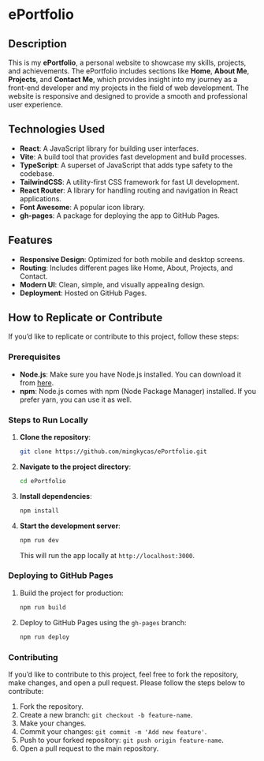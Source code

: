 # ePortfolio

## Description
This is my **ePortfolio**, a personal website to showcase my skills, projects, and achievements. The ePortfolio includes sections like **Home**, **About Me**, **Projects**, and **Contact Me**, which provides insight into my journey as a front-end developer and my projects in the field of web development. The website is responsive and designed to provide a smooth and professional user experience.

## Technologies Used
- **React**: A JavaScript library for building user interfaces.
- **Vite**: A build tool that provides fast development and build processes.
- **TypeScript**: A superset of JavaScript that adds type safety to the codebase.
- **TailwindCSS**: A utility-first CSS framework for fast UI development.
- **React Router**: A library for handling routing and navigation in React applications.
- **Font Awesome**: A popular icon library.
- **gh-pages**: A package for deploying the app to GitHub Pages.

## Features
- **Responsive Design**: Optimized for both mobile and desktop screens.
- **Routing**: Includes different pages like Home, About, Projects, and Contact.
- **Modern UI**: Clean, simple, and visually appealing design.
- **Deployment**: Hosted on GitHub Pages.

## How to Replicate or Contribute
If you’d like to replicate or contribute to this project, follow these steps:

### Prerequisites
- **Node.js**: Make sure you have Node.js installed. You can download it from [here](https://nodejs.org/).
- **npm**: Node.js comes with npm (Node Package Manager) installed. If you prefer yarn, you can use it as well.

### Steps to Run Locally
1. **Clone the repository**:
    ```bash
    git clone https://github.com/mingkycas/ePortfolio.git
    ```

2. **Navigate to the project directory**:
    ```bash
    cd ePortfolio
    ```

3. **Install dependencies**:
    ```bash
    npm install
    ```

4. **Start the development server**:
    ```bash
    npm run dev
    ```

    This will run the app locally at `http://localhost:3000`.

### Deploying to GitHub Pages
1. Build the project for production:
    ```bash
    npm run build
    ```

2. Deploy to GitHub Pages using the `gh-pages` branch:
    ```bash
    npm run deploy
    ```

### Contributing
If you’d like to contribute to this project, feel free to fork the repository, make changes, and open a pull request. Please follow the steps below to contribute:

1. Fork the repository.
2. Create a new branch: `git checkout -b feature-name`.
3. Make your changes.
4. Commit your changes: `git commit -m 'Add new feature'`.
5. Push to your forked repository: `git push origin feature-name`.
6. Open a pull request to the main repository.

